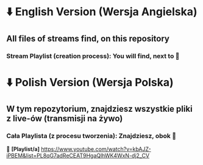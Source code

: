 # ⬇️ English Version (Wersja Angielska)
## All files of streams find, on this repository
### Stream Playlist (creation process): You will find, next to 📌

# ⬇️ Polish Version (Wersja Polska)
## W tym repozytorium, znajdziesz wszystkie pliki z live-ów (transmisji na żywo)
### Cała Playlista (z procesu tworzenia): Znajdziesz, obok 📌

📌 **[Playlist/a]** https://www.youtube.com/watch?v=kbAJZ-iPBEM&list=PL8qG7adReCEAT9HgaQlhWK4WxN-dj2_CV


